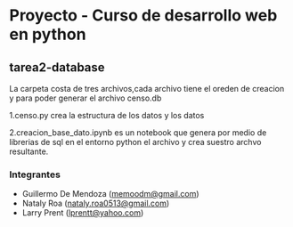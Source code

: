 # Proyecto - Curso de desarrollo web en python

## tarea2-database

 La carpeta costa de tres archivos,cada archivo tiene el oreden de creacion y para poder generar el archivo censo.db


 1.censo.py crea la estructura de los datos y los datos

 
 2.creacion_base_dato.ipynb es un notebook que genera por medio de librerias de sql en el entorno python el archivo y crea suestro archvo resultante.


### Integrantes
- Guillermo De Mendoza (memoodm@gmail.com)
- Nataly Roa (nataly.roa0513@gmail.com)
- Larry Prent (lprentt@yahoo.com) 
